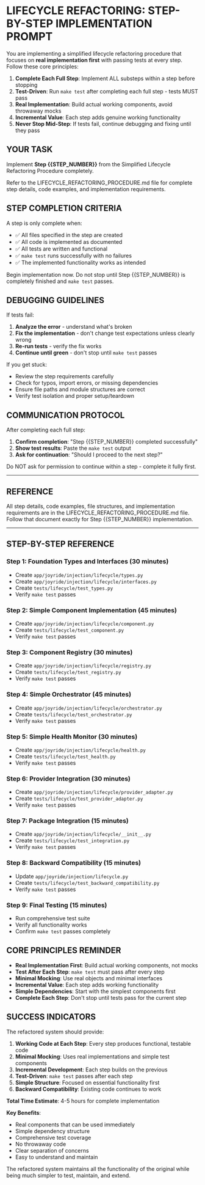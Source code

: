 # LIFECYCLE REFACTORING: STEP-BY-STEP IMPLEMENTATION PROMPT

You are implementing a simplified lifecycle refactoring procedure that focuses on **real implementation first** with passing tests at every step. Follow these core principles:

1. **Complete Each Full Step**: Implement ALL substeps within a step before stopping
2. **Test-Driven**: Run `make test` after completing each full step - tests MUST pass
3. **Real Implementation**: Build actual working components, avoid throwaway mocks
4. **Incremental Value**: Each step adds genuine working functionality
5. **Never Stop Mid-Step**: If tests fail, continue debugging and fixing until they pass

## YOUR TASK

Implement **Step {{STEP_NUMBER}}** from the Simplified Lifecycle Refactoring Procedure completely.

Refer to the LIFECYCLE_REFACTORING_PROCEDURE.md file for complete step details, code examples, and implementation requirements.

## STEP COMPLETION CRITERIA

A step is only complete when:
- ✅ All files specified in the step are created
- ✅ All code is implemented as documented
- ✅ All tests are written and functional
- ✅ `make test` runs successfully with no failures
- ✅ The implemented functionality works as intended

Begin implementation now. Do not stop until Step {{STEP_NUMBER}} is completely finished and `make test` passes.

## DEBUGGING GUIDELINES

If tests fail:
1. **Analyze the error** - understand what's broken
2. **Fix the implementation** - don't change test expectations unless clearly wrong
3. **Re-run tests** - verify the fix works
4. **Continue until green** - don't stop until `make test` passes

If you get stuck:
- Review the step requirements carefully
- Check for typos, import errors, or missing dependencies
- Ensure file paths and module structures are correct
- Verify test isolation and proper setup/teardown

## COMMUNICATION PROTOCOL

After completing each full step:
1. **Confirm completion**: "Step {{STEP_NUMBER}} completed successfully"
2. **Show test results**: Paste the `make test` output
3. **Ask for continuation**: "Should I proceed to the next step?"

Do NOT ask for permission to continue within a step - complete it fully first.

---

## REFERENCE

All step details, code examples, file structures, and implementation requirements are in the LIFECYCLE_REFACTORING_PROCEDURE.md file. Follow that document exactly for Step {{STEP_NUMBER}} implementation.

---

## STEP-BY-STEP REFERENCE

### Step 1: Foundation Types and Interfaces (30 minutes)
- Create `app/joyride/injection/lifecycle/types.py`
- Create `app/joyride/injection/lifecycle/interfaces.py` 
- Create `tests/lifecycle/test_types.py`
- Verify `make test` passes

### Step 2: Simple Component Implementation (45 minutes)
- Create `app/joyride/injection/lifecycle/component.py`
- Create `tests/lifecycle/test_component.py`
- Verify `make test` passes

### Step 3: Component Registry (30 minutes)
- Create `app/joyride/injection/lifecycle/registry.py`
- Create `tests/lifecycle/test_registry.py`
- Verify `make test` passes

### Step 4: Simple Orchestrator (45 minutes)
- Create `app/joyride/injection/lifecycle/orchestrator.py`
- Create `tests/lifecycle/test_orchestrator.py`
- Verify `make test` passes

### Step 5: Simple Health Monitor (30 minutes)
- Create `app/joyride/injection/lifecycle/health.py`
- Create `tests/lifecycle/test_health.py`
- Verify `make test` passes

### Step 6: Provider Integration (30 minutes)
- Create `app/joyride/injection/lifecycle/provider_adapter.py`
- Create `tests/lifecycle/test_provider_adapter.py`
- Verify `make test` passes

### Step 7: Package Integration (15 minutes)
- Create `app/joyride/injection/lifecycle/__init__.py`
- Create `tests/lifecycle/test_integration.py`
- Verify `make test` passes

### Step 8: Backward Compatibility (15 minutes)
- Update `app/joyride/injection/lifecycle.py`
- Create `tests/lifecycle/test_backward_compatibility.py`
- Verify `make test` passes

### Step 9: Final Testing (15 minutes)
- Run comprehensive test suite
- Verify all functionality works
- Confirm `make test` passes completely

## CORE PRINCIPLES REMINDER

- **Real Implementation First**: Build actual working components, not mocks
- **Test After Each Step**: `make test` must pass after every step
- **Minimal Mocking**: Use real objects and minimal interfaces
- **Incremental Value**: Each step adds working functionality
- **Simple Dependencies**: Start with the simplest components first
- **Complete Each Step**: Don't stop until tests pass for the current step

## SUCCESS INDICATORS

The refactored system should provide:

1. **Working Code at Each Step**: Every step produces functional, testable code
2. **Minimal Mocking**: Uses real implementations and simple test components
3. **Incremental Development**: Each step builds on the previous
4. **Test-Driven**: `make test` passes after each step
5. **Simple Structure**: Focused on essential functionality first
6. **Backward Compatibility**: Existing code continues to work

**Total Time Estimate**: 4-5 hours for complete implementation

**Key Benefits**:
- Real components that can be used immediately
- Simple dependency structure
- Comprehensive test coverage
- No throwaway code
- Clear separation of concerns
- Easy to understand and maintain

The refactored system maintains all the functionality of the original while being much simpler to test, maintain, and extend.
